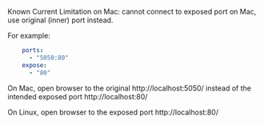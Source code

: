 Known Current Limitation on Mac:
cannot connect to exposed port on Mac, use original (inner) port instead.

For example:
```yaml
    ports:
      - "5050:80"
    expose:
      - "80"
```
On Mac, open browser to the original http://localhost:5050/ 
instead of the intended exposed port http://localhost:80/

On Linux, open browser to the exposed port http://localhost:80/
